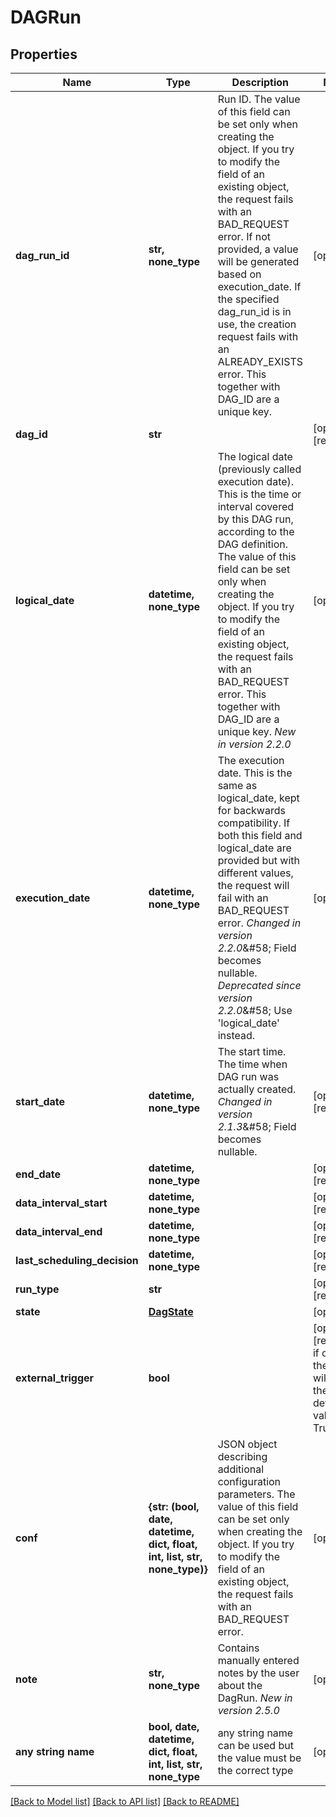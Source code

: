 <!--
 Licensed to the Apache Software Foundation (ASF) under one
 or more contributor license agreements.  See the NOTICE file
 distributed with this work for additional information
 regarding copyright ownership.  The ASF licenses this file
 to you under the Apache License, Version 2.0 (the
 "License"); you may not use this file except in compliance
 with the License.  You may obtain a copy of the License at

   http://www.apache.org/licenses/LICENSE-2.0

 Unless required by applicable law or agreed to in writing,
 software distributed under the License is distributed on an
 "AS IS" BASIS, WITHOUT WARRANTIES OR CONDITIONS OF ANY
 KIND, either express or implied.  See the License for the
 specific language governing permissions and limitations
 under the License.
 -->

# DAGRun


## Properties
Name | Type | Description | Notes
------------ | ------------- | ------------- | -------------
**dag_run_id** | **str, none_type** | Run ID.  The value of this field can be set only when creating the object. If you try to modify the field of an existing object, the request fails with an BAD_REQUEST error.  If not provided, a value will be generated based on execution_date.  If the specified dag_run_id is in use, the creation request fails with an ALREADY_EXISTS error.  This together with DAG_ID are a unique key.  | [optional] 
**dag_id** | **str** |  | [optional] [readonly] 
**logical_date** | **datetime, none_type** | The logical date (previously called execution date). This is the time or interval covered by this DAG run, according to the DAG definition.  The value of this field can be set only when creating the object. If you try to modify the field of an existing object, the request fails with an BAD_REQUEST error.  This together with DAG_ID are a unique key.  *New in version 2.2.0*  | [optional] 
**execution_date** | **datetime, none_type** | The execution date. This is the same as logical_date, kept for backwards compatibility. If both this field and logical_date are provided but with different values, the request will fail with an BAD_REQUEST error.  *Changed in version 2.2.0*&amp;#58; Field becomes nullable.  *Deprecated since version 2.2.0*&amp;#58; Use &#39;logical_date&#39; instead.  | [optional] 
**start_date** | **datetime, none_type** | The start time. The time when DAG run was actually created.  *Changed in version 2.1.3*&amp;#58; Field becomes nullable.  | [optional] [readonly] 
**end_date** | **datetime, none_type** |  | [optional] [readonly] 
**data_interval_start** | **datetime, none_type** |  | [optional] [readonly] 
**data_interval_end** | **datetime, none_type** |  | [optional] [readonly] 
**last_scheduling_decision** | **datetime, none_type** |  | [optional] [readonly] 
**run_type** | **str** |  | [optional] [readonly] 
**state** | [**DagState**](DagState.md) |  | [optional] 
**external_trigger** | **bool** |  | [optional] [readonly]  if omitted the server will use the default value of True
**conf** | **{str: (bool, date, datetime, dict, float, int, list, str, none_type)}** | JSON object describing additional configuration parameters.  The value of this field can be set only when creating the object. If you try to modify the field of an existing object, the request fails with an BAD_REQUEST error.  | [optional] 
**note** | **str, none_type** | Contains manually entered notes by the user about the DagRun.  *New in version 2.5.0*  | [optional] 
**any string name** | **bool, date, datetime, dict, float, int, list, str, none_type** | any string name can be used but the value must be the correct type | [optional]

[[Back to Model list]](../README.md#documentation-for-models) [[Back to API list]](../README.md#documentation-for-api-endpoints) [[Back to README]](../README.md)



